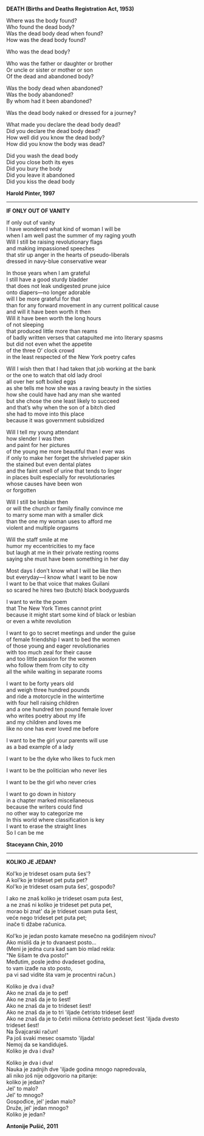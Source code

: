 **DEATH (Births and Deaths Registration Act, 1953)**  
 
Where was the body found?  
Who found the dead body?  
Was the dead body dead when found?  
How was the dead body found?  
  
Who was the dead body?  

Who was the father or daughter or brother  
Or uncle or sister or mother or son  
Of the dead and abandoned body?  
 
Was the body dead when abandoned?  
Was the body abandoned?  
By whom had it been abandoned?  
  
Was the dead body naked or dressed for a journey?  

What made you declare the dead body dead?  
Did you declare the dead body dead?  
How well did you know the dead body?  
How did you know the body was dead?  
 
Did you wash the dead body  
Did you close both its eyes  
Did you bury the body  
Did you leave it abandoned  
Did you kiss the dead body  
 
**Harold Pinter, 1997**
  
---

**IF ONLY OUT OF VANITY**

If only out of vanity  
I have wondered what kind of woman I will be  
when I am well past the summer of my raging youth  
Will I still be raising revolutionary flags  
and making impassioned speeches  
that stir up anger in the hearts of pseudo-liberals  
dressed in navy-blue conservative wear  
  
In those years when I am grateful  
I still have a good sturdy bladder  
that does not leak undigested prune juice  
onto diapers—no longer adorable  
will I be more grateful for that  
than for any forward movement in any current political cause   
and will it have been worth it then  
Will it have been worth the long hours  
of not sleeping  
that produced little more than reams  
of badly written verses that catapulted me into literary spasms  
but did not even whet the appetite  
of the three O’ clock crowd  
in the least respected of the New York poetry cafes  
  
Will I wish then that I had taken that job working at the bank  
or the one to watch that old lady drool  
all over her soft boiled eggs  
as she tells me how she was a raving beauty in the sixties  
how she could have had any man she wanted  
but she chose the one least likely to succeed  
and that’s why when the son of a bitch died  
she had to move into this place  
because it was government subsidized  
  
Will I tell my young attendant  
how slender I was then  
and paint for her pictures  
of the young me more beautiful than I ever was  
if only to make her forget the shriveled paper skin  
the stained but even dental plates  
and the faint smell of urine that tends to linger  
in places built especially for revolutionaries  
whose causes have been won  
or forgotten  
  
Will I still be lesbian then  
or will the church or family finally convince me  
to marry some man with a smaller dick  
than the one my woman uses to afford me  
violent and multiple orgasms  
  
Will the staff smile at me  
humor my eccentricities to my face  
but laugh at me in their private resting rooms  
saying she must have been something in her day  
  
Most days I don’t know what I will be like then  
but everyday—I know what I want to be now  
I want to be that voice that makes Guilani  
so scared he hires two (butch) black bodyguards  
  
I want to write the poem  
that The New York Times cannot print  
because it might start some kind of black or lesbian  
or even a white revolution  
  
I want to go to secret meetings and under the guise  
of female friendship I want to bed the women  
of those young and eager revolutionaries  
with too much zeal for their cause  
and too little passion for the women  
who follow them from city to city  
all the while waiting in separate rooms  
  
I want to be forty years old  
and weigh three hundred pounds   
and ride a motorcycle in the wintertime  
with four hell raising children  
and a one hundred ten pound female lover  
who writes poetry about my life  
and my children and loves me  
like no one has ever loved me before  
  
I want to be the girl your parents will use  
as a bad example of a lady  
  
I want to be the dyke who likes to fuck men   
  
I want to be the politician who never lies  
  
I want to be the girl who never cries  
  
I want to go down in history  
in a chapter marked miscellaneous  
because the writers could find  
no other way to categorize me  
In this world where classification is key  
I want to erase the straight lines  
So I can be me  
  
**Staceyann Chin, 2010**
    
---
  
**KOLIKO JE JEDAN?**
  
Kol'ko je trideset osam puta šes'?  
A kol'ko je trideset pet puta pet?  
Kol'ko je trideset osam puta šes', gospođo?  
  
I ako ne znaš koliko je trideset osam puta šest,  
a ne znaš ni koliko je trideset pet puta pet,  
morao bi znat' da je trideset osam puta šest,  
veće nego trideset pet puta pet;  
inače ti džabe računica.  

Kol'ko je jedan posto kamate mesečno na godišnjem nivou?  
Ako misliš da je to dvanaest posto...  
(Meni je jedna cura kad sam bio mlad rekla:  
"Ne šišam te dva posto!"  
Međutim, posle jedno dvadeset godina,  
to vam izađe na sto posto,  
pa vi sad vidite šta vam je procentni račun.)  

Koliko je dva i dva?  
Ako ne znaš da je to pet!  
Ako ne znaš da je to šest!  
Ako ne znaš da je to trideset šest!  
Ako ne znaš da je to tri 'iljade četristo trideset šest!  
Ako ne znaš da je to četiri miliona četristo pedeset šest 'iljada dvesto trideset šest!  
Na Švajcarski račun!  
Pa još svaki mesec osamsto 'iljada!  
Nemoj da se kandiduješ.  
Koliko je dva i dva?  

Koliko je dva i dva!  
Nauka je zadnjih dve 'iljade godina mnogo napredovala,  
ali niko još nije odgovorio na pitanje:  
koliko je jedan?  
Jel' to malo?  
Jel' to mnogo?  
Gospođice, jel' jedan malo?  
Druže, jel' jedan mnogo?  
Koliko je jedan?  

**Antonije Pušić, 2011**  
